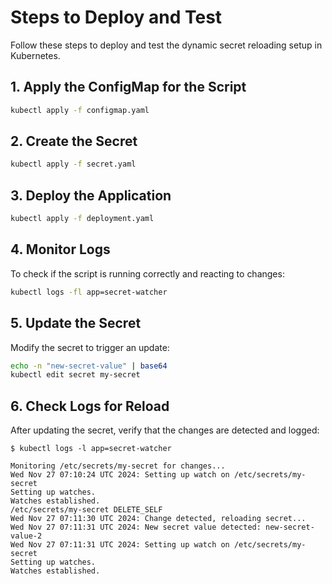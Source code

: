 # Steps to Deploy and Test

Follow these steps to deploy and test the dynamic secret reloading setup in Kubernetes.

## 1. Apply the ConfigMap for the Script

```bash
kubectl apply -f configmap.yaml
```

## 2. Create the Secret

```bash
kubectl apply -f secret.yaml
```

## 3. Deploy the Application

```bash
kubectl apply -f deployment.yaml
```

## 4. Monitor Logs

To check if the script is running correctly and reacting to changes:

```bash
kubectl logs -fl app=secret-watcher
```

## 5. Update the Secret

Modify the secret to trigger an update:

```bash
echo -n "new-secret-value" | base64
kubectl edit secret my-secret
```

## 6. Check Logs for Reload

After updating the secret, verify that the changes are detected and logged:

```
$ kubectl logs -l app=secret-watcher

Monitoring /etc/secrets/my-secret for changes...
Wed Nov 27 07:10:24 UTC 2024: Setting up watch on /etc/secrets/my-secret
Setting up watches.
Watches established.
/etc/secrets/my-secret DELETE_SELF
Wed Nov 27 07:11:30 UTC 2024: Change detected, reloading secret...
Wed Nov 27 07:11:31 UTC 2024: New secret value detected: new-secret-value-2
Wed Nov 27 07:11:31 UTC 2024: Setting up watch on /etc/secrets/my-secret
Setting up watches.
Watches established.
```
